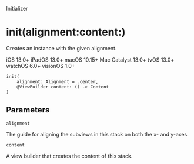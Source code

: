 Initializer

# init(alignment:content:)

Creates an instance with the given alignment.

iOS 13.0+  iPadOS 13.0+  macOS 10.15+  Mac Catalyst 13.0+  tvOS 13.0+  watchOS
6.0+  visionOS 1.0+

    
    
    init(
        alignment: Alignment = .center,
        @ViewBuilder content: () -> Content
    )

##  Parameters

`alignment`

    

The guide for aligning the subviews in this stack on both the x- and y-axes.

`content`

    

A view builder that creates the content of this stack.

